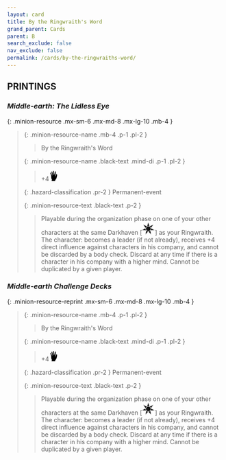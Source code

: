 ```yaml
---
layout: card
title: By the Ringwraith's Word
grand_parent: Cards
parent: B
search_exclude: false
nav_exclude: false
permalink: /cards/by-the-ringwraiths-word/
---
```


## PRINTINGS


### _Middle-earth: The Lidless Eye_

{: .minion-resource .mx-sm-6 .mx-md-8 .mx-lg-10 .mb-4 }
> {: .minion-resource-name .mb-4 .p-1 .pl-2 }
> > <div class="hazard-mp"></div>
> > <div class="card-name">By the Ringwraith's Word</div>
>
> {: .minion-resource-name .black-text .mind-di .p-1 .pl-2 }
> > +4![](/assets/images/di.svg)
>
> {: .hazard-classification .pr-2 }
> Permanent-event
>
> {: .minion-resource-text .black-text .p-2 }
> > Playable during the organization phase on one of your other characters at the same Darkhaven \[![](/assets/images/dark-haven.svg)] as your Ringwraith. The character: becomes a leader (if not already), receives +4 direct influence against characters in his company, and cannot be discarded by a body check. Discard at any time if there is a character in his company with a higher mind. Cannot be duplicated by a given player.  
> 

### _Middle-earth Challenge Decks_

{: .minion-resource-reprint .mx-sm-6 .mx-md-8 .mx-lg-10 .mb-4 }
> {: .minion-resource-name .mb-4 .p-1 .pl-2 }
> > <div class="hazard-mp"></div>
> > <div class="card-name">By the Ringwraith's Word</div>
>
> {: .minion-resource-name .black-text .mind-di .p-1 .pl-2 }
> > +4![](/assets/images/di.svg)
>
> {: .hazard-classification .pr-2 }
> Permanent-event
>
> {: .minion-resource-text .black-text .p-2 }
> > Playable during the organization phase on one of your other characters at the same Darkhaven \[![](/assets/images/dark-haven.svg)] as your Ringwraith. The character: becomes a leader (if not already), receives +4 direct influence against characters in his company, and cannot be discarded by a body check. Discard at any time if there is a character in his company with a higher mind. Cannot be duplicated by a given player.  
> 
